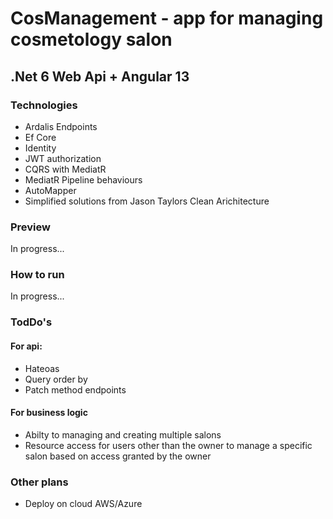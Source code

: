 # CosManagement - app for managing cosmetology salon

## .Net 6 Web Api + Angular 13

### Technologies 

- Ardalis Endpoints
- Ef Core
- Identity
- JWT authorization
- CQRS with MediatR
- MediatR Pipeline behaviours
- AutoMapper
- Simplified solutions from Jason Taylors Clean Arichitecture

### Preview

In progress...

### How to run 

In progress...

### TodDo's

#### For api:

- Hateoas
- Query order by
- Patch method endpoints

#### For business logic

- Abilty to managing and creating multiple salons
- Resource access for users other than the owner to manage a specific salon based on access granted by the owner

### Other plans

- Deploy on cloud AWS/Azure
